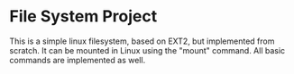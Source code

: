 # File System Project
This is a simple linux filesystem, based on EXT2, but implemented from scratch. It can be mounted in Linux using the "mount" command. All basic commands are implemented as well.
